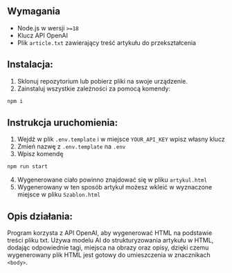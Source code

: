 ## Wymagania

- Node.js w wersji `>=18`
- Klucz API OpenAI
- Plik `article.txt` zawierający treść artykułu do przekształcenia


## Instalacja:

1. Sklonuj repozytorium lub pobierz pliki na swoje urządzenie.
2. Zainstaluj wszystkie zależności za pomocą komendy:  
```bash
npm i
```

## Instrukcja uruchomienia:

1. Wejdź w plik `.env.template` i w miejsce `YOUR_API_KEY` wpisz własny klucz 
2. Zmień nazwę z `.env.template` na `.env`
3. Wpisz komendę 
```bash
npm run start
```
4. Wygenerowane ciało powinno znajdować się w pliku `artykul.html`
5. Wygenerowany w ten sposób artykuł możesz wkleić w wyznaczone miejsce w pliku `Szablon.html`


## Opis działania:

Program korzysta z API OpenAI, aby wygenerować HTML na podstawie treści pliku txt. Używa modelu AI do strukturyzowania artykułu w HTML, dodając odpowiednie tagi, miejsca na obrazy oraz opisy, dzięki czemu wygenerowany plik HTML jest gotowy do umieszczenia w znacznikach `<body>`.
